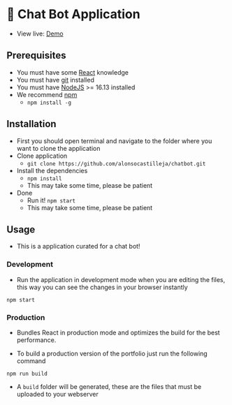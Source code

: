 # 🤖 Chat Bot Application
-   View live: [Demo]() 


## Prerequisites

-   You must have some [React](https://reactjs.org/) knowledge
-   You must have [git](https://git-scm.com/) installed
-   You must have [NodeJS](https://nodejs.org/) >= 16.13 installed
-   We recommend [npm](https://npmjs.com/)
    -   `npm install -g`

## Installation

-   First you should open terminal and navigate to the folder where you want to clone the application
-   Clone application
    -   `git clone https://github.com/alonsocastilleja/chatbot.git`
-   Install the dependencies
    -   `npm install`
    -   This may take some time, please be patient
-   Done
    -   Run it! `npm start`
    -   This may take some time, please be patient

## Usage

-   This is a application curated for a chat bot!

### Development

-   Run the application in development mode when you are editing the files, this way you can see the changes in your browser instantly

```
npm start
```

### Production

-   Bundles React in production mode and optimizes the build for the best performance.

-   To build a production version of the portfolio just run the following command

```
npm run build
```

-   A `build` folder will be generated, these are the files that must be uploaded to your webserver
